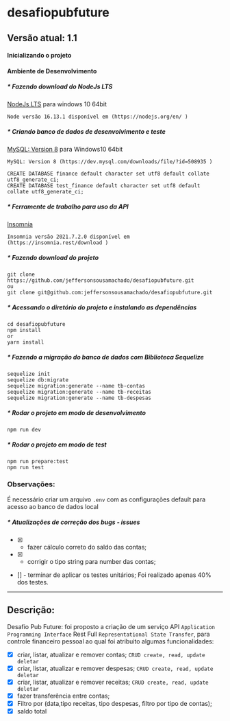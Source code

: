 # desafiopubfuture


## Versão atual: 1.1

#### Inicializando o projeto
#### Ambiente de Desenvolvimento

##### * Fazendo download do NodeJs LTS
[NodeJs LTS](https://nodejs.org/en/) para windows 10 64bit
```
Node versão 16.13.1 disponível em (https://nodejs.org/en/ )
```

##### * Criando banco de dados de desenvolvimento e teste
[MySQL: Version 8](https://dev.mysql.com/downloads/file/?id=508935) para Windows10 64bit
```
MySQL: Version 8 (https://dev.mysql.com/downloads/file/?id=508935 )

CREATE DATABASE finance default character set utf8 default collate utf8_generate_ci;
CREATE DATABASE test_finance default character set utf8 default collate utf8_generate_ci;
```

##### * Ferramente de trabalho para uso da API
[Insomnia](https://insomnia.rest/download)
```
Insomnia versão 2021.7.2.0 disponível em (https://insomnia.rest/download )
```

##### * Fazendo download do projeto
```
git clone https://github.com/jeffersonsousamachado/desafiopubfuture.git
ou
git clone git@github.com:jeffersonsousamachado/desafiopubfuture.git
```

##### * Acessando o diretório do projeto e instalando as dependências
```
cd desafiopubfuture
npm install
or 
yarn install
```

##### * Fazendo a migração do banco de dados com Biblioteca Sequelize
```
sequelize init 
sequelize db:migrate
sequelize migration:generate --name tb-contas
sequelize migration:generate --name tb-receitas
sequelize migration:generate --name tb-despesas
```

##### * Rodar o projeto em modo de desenvolvimento
```
npm run dev
```

##### * Rodar o projeto em modo de test
```
npm run prepare:test
npm run test
```

### Observações:

É necessário criar um arquivo `.env` com as configurações default para acesso ao banco de dados local


##### * Atualizações de correção dos bugs - issues
* [X] - fazer cálculo correto do saldo das contas;
* [x] - corrigir o tipo string para number das contas;
* [] - terminar de aplicar os testes unitários; Foi realizado apenas 40% dos testes.
______________________________________________________________________________________________________________________________________

## Descrição:

Desafio Pub Future: foi proposto a criação de um serviço API `Application Programming Interface` Rest Full `Representational State Transfer`, para controle financeiro pessoal ao qual foi atribuito algumas funcionalidades:
* [x] criar, listar, atualizar e remover contas; `CRUD create, read, update deletar`
* [x] criar, listar, atualizar e remover despesas; `CRUD create, read, update deletar`
* [x] criar, listar, atualizar e remover receitas; `CRUD create, read, update deletar`
* [x] fazer transferência entre contas;
* [x] Filtro por (data,tipo receitas, tipo despesas, filtro por tipo de contas);
* [X] saldo total

